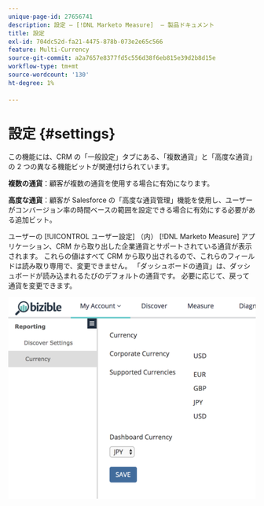 ```yaml
---
unique-page-id: 27656741
description: 設定 — [!DNL Marketo Measure]  — 製品ドキュメント
title: 設定
exl-id: 704dc52d-fa21-4475-878b-073e2e65c566
feature: Multi-Currency
source-git-commit: a2a7657e8377fd5c556d38f6eb815e39d2b8d15e
workflow-type: tm+mt
source-wordcount: '130'
ht-degree: 1%

---
```


# 設定 {#settings}

この機能には、CRM の「一般設定」タブにある、「複数通貨」と「高度な通貨」の 2 つの異なる機能ビットが関連付けられています。

**複数の通貨**：顧客が複数の通貨を使用する場合に有効になります。

**高度な通貨**：顧客が Salesforce の「高度な通貨管理」機能を使用し、ユーザーがコンバージョン率の時間ベースの範囲を設定できる場合に有効にする必要がある追加ビット。

ユーザーの [!UICONTROL ユーザー設定] （内） [!DNL Marketo Measure] アプリケーション、CRM から取り出した企業通貨とサポートされている通貨が表示されます。 これらの値はすべて CRM から取り出されるので、これらのフィールドは読み取り専用で、変更できません。 「ダッシュボードの通貨」は、ダッシュボードが読み込まれるたびのデフォルトの通貨です。 必要に応じて、戻って通貨を変更できます。

![](assets/one-1.png)
